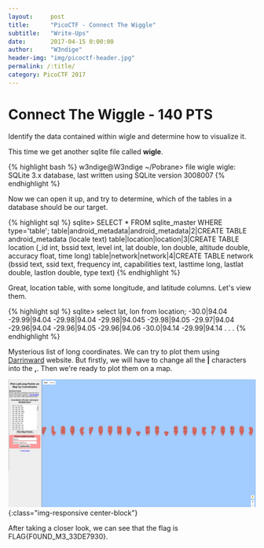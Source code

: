 ```yaml
---
layout:     post
title:      "PicoCTF - Connect The Wiggle"
subtitle:   "Write-Ups"
date:       2017-04-15 0:00:00
author:     "W3ndige"
header-img: "img/picoctf-header.jpg"
permalink: /:title/
category: PicoCTF 2017
---
```

<h1>Connect The Wiggle - 140 PTS</h1>

<p>Identify the data contained within wigle and determine how to visualize it.</p>

<p>This time we get another sqlite file called <b>wigle</b>.  </p>

{% highlight bash %}
w3ndige@W3ndige ~/Pobrane> file wigle
wigle: SQLite 3.x database, last written using SQLite version 3008007
{% endhighlight %}

<p>Now we can open it up, and try to determine, which of the tables in a database should be our target. </p>

{% highlight sql %}
sqlite> SELECT * FROM sqlite_master WHERE type='table';
table|android_metadata|android_metadata|2|CREATE TABLE android_metadata (locale text)
table|location|location|3|CREATE TABLE location (_id int, bssid text, level int, lat double, lon double, altitude double, accuracy float, time long)
table|network|network|4|CREATE TABLE network (bssid text, ssid text, frequency int, capabilities text, lasttime long, lastlat double, lastlon double, type text)
{% endhighlight %}

<p>Great, location table, with some longitude, and latitude columns. Let's view them. </p>

{% highlight sql %}
sqlite> select lat, lon from location;
-30.0|94.04
-29.99|94.04
-29.98|94.04
-29.98|94.045
-29.98|94.05
-29.97|94.04
-29.96|94.04
-29.96|94.05
-29.96|94.06
-30.0|94.14
-29.99|94.14
.
.
.
{% endhighlight %}

<p>Mysterious list of long coordinates. We can try to plot them using <a href="https://www.darrinward.com/lat-long/">Darrinward</a> website. But firstly, we will have to change all the <b>|</b> characters into the <b>,</b>. Then we're ready to plot them on a map.  </p>

![Plot](/img/picoctf/darrinward.png){:class="img-responsive center-block"}

<p>After taking a closer look, we can see that the flag is FLAG{F0UND_M3_33DE7930}. </p>
